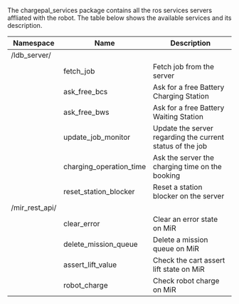 The chargepal_services package contains all the ros services servers affliated with the robot. The table below shows the available services and its description.

|Namespace| Name | Description|
|--------| ------ | ----------------- |
|/ldb_server/|  |  |
||fetch_job|Fetch job from the server|
||ask_free_bcs|Ask for a free Battery Charging Station|
||ask_free_bws|Ask for a free Battery Waiting Station|
||update_job_monitor|Update the server regarding the current status of the job|
||charging_operation_time|Ask the server the charging time on the booking|
||reset_station_blocker|Reset a station blocker on the server|
|/mir_rest_api/|||
|| clear_error |Clear an error state on MiR|
||delete_mission_queue|Delete a mission queue on MiR|
|| assert_lift_value |Check the cart assert lift state on MiR|
||robot_charge|Check robot charge on MiR|

